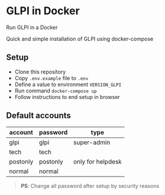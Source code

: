 # GLPI in Docker
Run GLPI in a Docker

Quick and simple installation of GLPI using docker-compose

## Setup

* Clone this repository
* Copy `.env.example` file to `.env`
* Define a value to environment `VERSION_GLPI`
* Run command `docker-compose up`
* Follow instructions to end setup in browser

## Default accounts

| account  | password | type              |
| -------- | -------- | ----------------- |
| glpi     | glpi     | super-admin       |
| tech     | tech     |                   |
| postonly | postonly | only for helpdesk |
| normal   | normal   |                   |

> **PS**: Change all password after setup by security reasons
